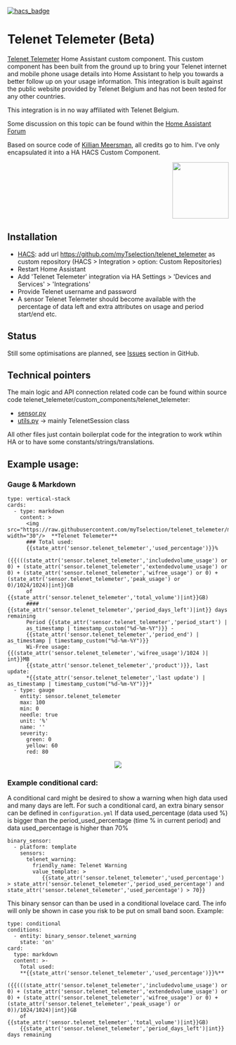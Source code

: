 [![hacs_badge](https://img.shields.io/badge/HACS-Custom-41BDF5.svg)](https://github.com/hacs/integration)

# Telenet Telemeter (Beta)
[Telenet Telemeter](https://www2.telenet.be/nl/business/klantenservice/raadpleeg-uw-internetverbruik/) Home Assistant custom component. This custom component has been built from the ground up to bring your Telenet internet and mobile phone usage details into Home Assistant to help you towards a better follow up on your usage information. This integration is built against the public website provided by Telenet Belgium and has not been tested for any other countries.

This integration is in no way affiliated with Telenet Belgium.

Some discussion on this topic can be found within the [Home Assistant Forum](https://community.home-assistant.io/t/telenet-telemeter-isp-monthly-data-usage/444810)

Based on source code of [Killian Meersman](https://github.com/KillianMeersman/telemeter), all credits go to him. I've only encapsulated it into a HA HACS Custom Component. 
<p align="right"><img src="https://github.com/myTselection/telenet_telemeter/blob/main/logo.png" width="128"/></p>
<!-- <p align="center"><img src="https://github.com/myTselection/telenet_telemeter/blob/main/Gauge%20Card%20Configuration.png"/></p> -->


## Installation
- [HACS](https://hacs.xyz/): add url https://github.com/myTselection/telenet_telemeter as custom repository (HACS > Integration > option: Custom Repositories)
- Restart Home Assistant
- Add 'Telenet Telemeter' integration via HA Settings > 'Devices and Services' > 'Integrations'
- Provide Telenet username and password
- A sensor Telenet Telemeter should become available with the percentage of data left and extra attributes on usage and period start/end etc.

## Status
Still some optimisations are planned, see [Issues](https://github.com/myTselection/telenet_telemeter/issues) section in GitHub.

## Technical pointers
The main logic and API connection related code can be found within source code telenet_telemeter/custom_components/telenet_telemeter:
- [sensor.py](https://github.com/myTselection/telenet_telemeter/blob/main/custom_components/telenet_telemeter/sensor.py)
- [utils.py](https://github.com/myTselection/telenet_telemeter/blob/main/custom_components/telenet_telemeter/utils.py) -> mainly TelenetSession class

All other files just contain boilerplat code for the integration to work wtihin HA or to have some constants/strings/translations.

## Example usage:
### Gauge & Markdown
```
type: vertical-stack
cards:
  - type: markdown
    content: >
      <img src="https://raw.githubusercontent.com/myTselection/telenet_telemeter/main/logo.png" width="30"/>  **Telenet Telemeter**
      ### Total used:
      {{state_attr('sensor.telenet_telemeter','used_percentage')}}%
      ({{(((state_attr('sensor.telenet_telemeter','includedvolume_usage') or 0) + (state_attr('sensor.telenet_telemeter','extendedvolume_usage') or 0) + (state_attr('sensor.telenet_telemeter','wifree_usage') or 0) + (state_attr('sensor.telenet_telemeter','peak_usage') or 0)/1024/1024)|int}}GB
      of {{state_attr('sensor.telenet_telemeter','total_volume')|int}}GB)
      #### {{state_attr('sensor.telenet_telemeter','period_days_left')|int}} days remaining
      Period {{state_attr('sensor.telenet_telemeter','period_start') |
      as_timestamp | timestamp_custom("%d-%m-%Y")}} -
      {{state_attr('sensor.telenet_telemeter','period_end') | as_timestamp | timestamp_custom("%d-%m-%Y")}} 
      Wi-Free usage: {{(state_attr('sensor.telenet_telemeter','wifree_usage')/1024 )| int}}MB
      {{state_attr('sensor.telenet_telemeter','product')}}, last update:
      *{{state_attr('sensor.telenet_telemeter','last update') | as_timestamp | timestamp_custom("%d-%m-%Y")}}*
  - type: gauge
    entity: sensor.telenet_telemeter
    max: 100
    min: 0
    needle: true
    unit: '%'
    name: ''
    severity:
      green: 0
      yellow: 60
      red: 80
```
<p align="center"><img src="https://github.com/myTselection/telenet_telemeter/blob/main/Markdown%20Gauge%20Card%20example.png"/></p>

### Example conditional card:
A conditional card might be desired to show a warning when high data used and many days are left. For such a conditional card, an extra binary sensor can be defined in `configuration.yml` 
If data used_percentage (data used %) is bigger than the period_used_percentage (time % in current period) and data used_percentage is higher than 70% 
```
binary_sensor:
  - platform: template
    sensors:
      telenet_warning:
        friendly_name: Telenet Warning
        value_template: >
           {{state_attr('sensor.telenet_telemeter','used_percentage') > state_attr('sensor.telenet_telemeter','period_used_percentage') and state_attr('sensor.telenet_telemeter','used_percentage') > 70}}
```
This binary sensor can than be used in a conditional lovelace card. The info will only be shown in case you risk to be put on small band soon. Example:
```   
type: conditional
conditions:
  - entity: binary_sensor.telenet_warning
    state: 'on'
card:
  type: markdown
  content: >-
    Total used:
    **{{state_attr('sensor.telenet_telemeter','used_percentage')}}%**
    ({{(((state_attr('sensor.telenet_telemeter','includedvolume_usage') or 0) + (state_attr('sensor.telenet_telemeter','extendedvolume_usage') or 0) + (state_attr('sensor.telenet_telemeter','wifree_usage') or 0) + (state_attr('sensor.telenet_telemeter','peak_usage') or 0))/1024/1024)|int}}GB
    of {{state_attr('sensor.telenet_telemeter','total_volume')|int}}GB)
    {{state_attr('sensor.telenet_telemeter','period_days_left')|int}} days remaining
```
